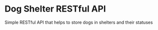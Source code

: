 # Dog Shelter RESTful API
 Simple RESTful API that helps to store dogs in shelters and their statuses

